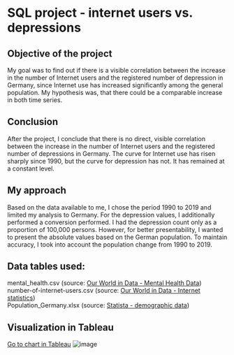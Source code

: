 # SQL project - internet users vs. depressions
## Objective of the project

My goal was to find out if there is a visible correlation between the increase in the number of Internet users and the registered number of depression in Germany, since Internet use has increased significantly among the general population. My hypothesis was, 
that there could be a comparable increase in both time series.

## Conclusion

After the project, I conclude that there is no direct, visible correlation between the increase in the number of Internet users and the registered number of depressions in Germany. The curve for Internet use has risen sharply since 1990, but the curve for depression has not. It has remained at a constant level.

## My approach

Based on the data available to me, I chose the period 1990 to 2019 and limited my analysis to Germany. For the depression values, I additionally performed a conversion
performed. I had the depression count only as a proportion of 100,000 persons. However, for better presentability, I wanted to present the absolute values based on the German 
population. To maintain accuracy, I took into account the population change from 1990 to 2019. 

## Data tables used:
mental_health.csv (source: [Our World in Data - Mental Health Data](https://ourworldindata.org/mental-health)) <br>
number-of-internet-users.csv (source: [Our World in Data - Internet statistics](https://ourworldindata.org/internet)) <br>
Population_Germany.xlsx (source: [Statista - demographic data](https://de.statista.com/statistik/daten/studie/2861/umfrage/entwicklung-der-gesamtbevoelkerung-deutschlands/))

## Visualization in Tableau
[Go to chart in Tableau](https://public.tableau.com/views/Internetusersvs_depressionsinGermany1990-2019-areachart/Blatt2?:language=de-DE&:display_count=n&:origin=viz_share_link)
![image](https://github.com/ingmarkroll79/SQL_project_internet_vs_depression/assets/146067161/aed7d1b0-afb2-4d5d-a170-61e303174a87)



   
